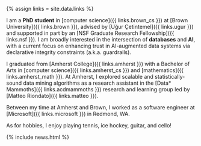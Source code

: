 {% assign links = site.data.links %}

I am a **PhD student** in [computer science]({{ links.brown_cs }}) at [Brown
University]({{ links.brown }}), advised by [Uğur Çetintemel]({{ links.ugur }})
and supported in part by an [NSF Graduate Research Fellowship]({{ links.nsf }}).
I am broadly interested in the intersection of **databases** and **AI**, with a
current focus on enhancing trust in AI-augmented data systems via declarative
integrity constraints (a.k.a. guardrails).

I graduated from [Amherst College]({{ links.amherst }}) with a Bachelor of Arts
in [computer science]({{ links.amherst_cs }}) and [mathematics]({{
links.amherst_math }}). At Amherst, I explored scalable and statistically-sound
data mining algorithms as a research assistant in the [Data* Mammoths]({{
links.acdmammoths }}) research and learning group led by [Matteo Riondato]({{
links.matteo }}).

Between my time at Amherst and Brown, I worked as a software engineer at
[Microsoft]({{ links.microsoft }}) in Redmond, WA.

As for hobbies, I enjoy playing tennis, ice hockey, guitar, and cello!

{% include news.html %}
